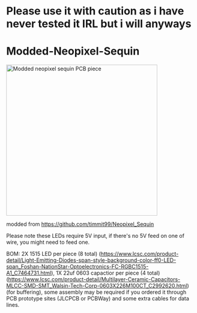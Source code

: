 # Please use it with caution as i have never tested it IRL but i will anyways

# Modded-Neopixel-Sequin

<img width="402" alt="Modded neopixel sequin PCB piece" src="https://github.com/panglikesheep18/Modded-Neopixel-Sequin/assets/94123276/d99fb46f-7db6-4d62-a026-2e09d1b31521">


modded from https://github.com/timmit99/Neopixel_Sequin

Please note these LEDs require 5V input, if there's no 5V feed on one of wire, you might need to feed one.

BOM: 2X 1515 LED per piece (8 total) (https://www.lcsc.com/product-detail/Light-Emitting-Diodes-span-style-background-color-ff0-LED-span_Foshan-NationStar-Optoelectronics-FC-RGBC1515-A1_C7464731.html), 1X 22uf 0603 capactior per piece (4 total) (https://www.lcsc.com/product-detail/Multilayer-Ceramic-Capacitors-MLCC-SMD-SMT_Walsin-Tech-Corp-0603X226M100CT_C2992620.html)(for buffering), some assembly may be required if you ordered it through PCB prototype sites (JLCPCB or PCBWay) and some extra cables for data lines.
